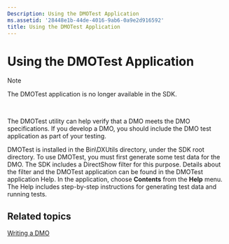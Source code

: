 ```yaml
---
Description: Using the DMOTest Application
ms.assetid: '28448e1b-44de-4016-9ab6-0a9e2d916592'
title: Using the DMOTest Application
---
```


# Using the DMOTest Application

> [!Note]  
> The DMOTest application is no longer available in the SDK.

 

The DMOTest utility can help verify that a DMO meets the DMO specifications. If you develop a DMO, you should include the DMO test application as part of your testing.

DMOTest is installed in the Bin\\DXUtils directory, under the SDK root directory. To use DMOTest, you must first generate some test data for the DMO. The SDK includes a DirectShow filter for this purpose. Details about the filter and the DMOTest application can be found in the DMOTest application Help. In the application, choose **Contents** from the **Help** menu. The Help includes step-by-step instructions for generating test data and running tests.

## Related topics

<dl> <dt>

[Writing a DMO](writing-a-dmo.md)
</dt> </dl>

 

 



